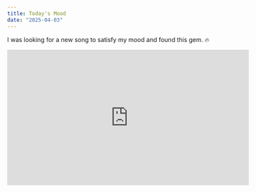 ```yaml
---
title: Today's Mood
date: "2025-04-03"
---
```


I was looking for a new song to satisfy my mood and found this gem. 🔥

<iframe width="560" height="315" src="https://www.youtube.com/embed/uDsIjxJ7Ql0?si=pCkY3wpBZrGXt6Ce" title="YouTube video player" frameborder="0" allow="accelerometer; autoplay; clipboard-write; encrypted-media; gyroscope; picture-in-picture; web-share" referrerpolicy="strict-origin-when-cross-origin" allowfullscreen></iframe>

